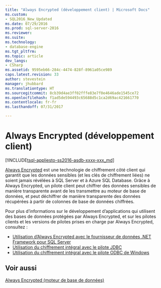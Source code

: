 ```yaml
---
title: "Always Encrypted (développement client) | Microsoft Docs"
ms.custom:
- SQL2016_New_Updated
ms.date: 07/29/2016
ms.prod: sql-server-2016
ms.reviewer: 
ms.suite: 
ms.technology:
- database-engine
ms.tgt_pltfrm: 
ms.topic: article
dev_langs:
- CSharp
ms.assetid: 9595eb66-284c-4474-828f-8961a05ce989
caps.latest.revision: 33
author: stevestein
manager: jhubbard
ms.translationtype: HT
ms.sourcegitcommit: 8cb39d4ae3ff02fffe83e7f0e4646ade1545ce72
ms.openlocfilehash: f1ad5de594493c65688d5c1ca2d69ac421661770
ms.contentlocale: fr-fr
ms.lasthandoff: 07/31/2017

---
```

# <a name="always-encrypted-client-development"></a>Always Encrypted (développement client)
[!INCLUDE[tsql-appliesto-ss2016-asdb-xxxx-xxx_md](../../../includes/tsql-appliesto-ss2016-asdb-xxxx-xxx-md.md)]

[Always Encrypted](../../../relational-databases/security/encryption/always-encrypted-database-engine.md) est une technologie de chiffrement côté client qui garantit que les données sensibles (et les clés de chiffrement liées) ne soient jamais révélées à SQL Server et à Azure SQL Database. Grâce à Always Encrypted, un pilote client peut chiffrer des données sensibles de manière transparente avant de les transmettre au moteur de base de données, et peut déchiffrer de manière transparente des données récupérées à partir de colonnes de base de données chiffrées.

Pour plus d’informations sur le développement d’applications qui utilisent des bases de données protégées par Always Encrypted, et sur les pilotes clients et les versions de pilotes prises en charge par Always Encrypted, consultez :

- [Utilisation d’Always Encrypted avec le fournisseur de données .NET Framework pour SQL Server](../../../relational-databases/security/encryption/develop-using-always-encrypted-with-net-framework-data-provider.md)
- [Utilisation du chiffrement intégral avec le pilote JDBC](../../../connect/jdbc/using-always-encrypted-with-the-jdbc-driver.md)
- [Utilisation du chiffrement intégral avec le pilote ODBC de Windows](../../../connect/odbc/using-always-encrypted-with-the-odbc-driver.md)



## <a name="see-also"></a>Voir aussi

[Always Encrypted (moteur de base de données)](../../../relational-databases/security/encryption/always-encrypted-database-engine.md)


